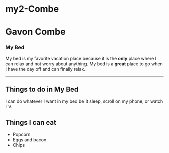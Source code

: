 # my2-Combe
# Gavon Combe
### My Bed
My bed is my favorite vacation place because it is the **only** place where I can relax and not worry about anything. My bed is a **great** place to go when I have the day off and can finally relax.
***
## Things to do in My Bed
I can do whatever I want in my bed be it sleep, scroll on my phone, or watch TV.
## Things I can eat
- Popcorn
- Eggs and bacon
- Chips
